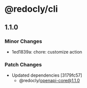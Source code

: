 # @redocly/cli

## 1.1.0

### Minor Changes

- 1ed1839a: chore: customize action

### Patch Changes

- Updated dependencies [3179fc57]
  - @redocly/openapi-core@1.1.0
